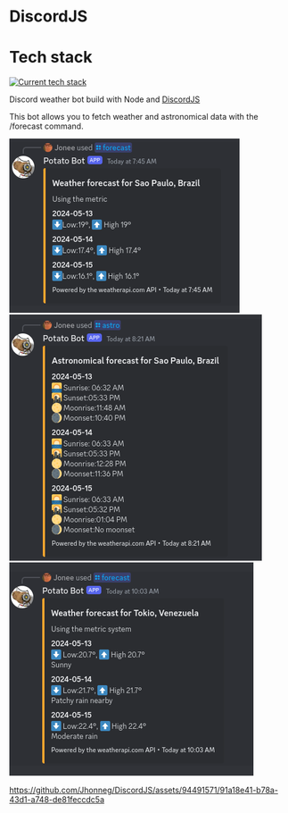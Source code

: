 # DiscordJS

# Tech stack
[![Current tech stack](https://skillicons.dev/icons?i=nodejs,express)](https://skillicons.dev)

Discord weather bot build with Node and <a href="https://discordjs.guide/">DiscordJS</a>

This bot allows you to fetch weather and astronomical data with the /forecast command.

<img src="./assets/Screenshot from 2024-05-13 07-45-33.png"/>

<img src="./assets/Screenshot from 2024-05-13 08-28-41.png"/>

<img src="./assets/Screenshot from 2024-05-13 10-03-25.png"/>

https://github.com/Jhonneg/DiscordJS/assets/94491571/91a18e41-b78a-43d1-a748-de81feccdc5a


